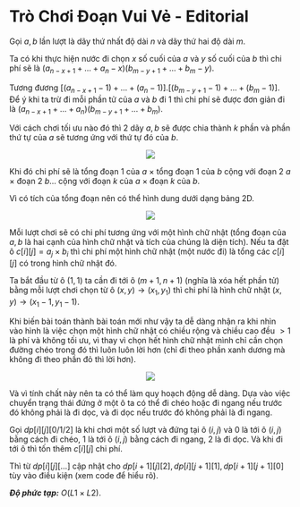 # Trò Chơi Đoạn Vui Vẻ - Editorial

Gọi $a,b$ lần lượt là dãy thứ nhất độ dài $n$ và dãy thứ hai độ dài $m$.

Ta có khi thực hiện nước đi chọn $x$ số cuối của $a$ và $y$ số cuối của $b$ thì chi phí sẽ là $(a_{n-x+1}+\dots +a_n-x)(b_{m-y+1}+\dots +b_m-y)$.

Tương đương $\big[(a_{n-x+1}-1)+\dots +(a_n-1)\big].\big[(b_{m-y+1}-1)+\dots +(b_m-1)\big]$. Để ý khi ta trừ đi mỗi phần tử của $a$ và $b$ đi $1$ thì chi phí sẽ được đơn giản đi là $(a_{n-x+1}+\dots +a_n)(b_{m-y+1}+\dots +b_m)$.

Với cách chơi tối ưu nào đó thì $2$ dãy $a,b$ sẽ được chia thành $k$ phần và phần thứ tự của $a$ sẽ tương ứng với thứ tự đó của $b$.

<div style='text-align: center'><img src="https://cdn.ucode.vn/uploads/24295/images/RuOxufLE.png" class="content-img" /></div>

Khi đó chi phí sẽ là tổng đoạn $1$ của $a$ $\times$  tổng đoạn $1$ của $b$ cộng với đoạn $2$ $a$ $\times$ đoạn $2$ $b \dots$ cộng với đoạn $k$ của $a$ $\times$ đoạn $k$ của $b$.

Vì có tích của tổng đoạn nên có thể hình dung dưới dạng bảng 2D.

<div style='text-align: center'><img src="https://cdn.ucode.vn/uploads/24295/images/mkfnBcdR.png" \/></div>

Mỗi lượt chơi sẽ có chi phí tương ứng với một hình chữ nhật (tổng đoạn của $a,b$ là hai cạnh của hình chữ nhật và tích của chúng là diện tích). Nếu ta đặt ô $c[i][j]=a_j\times b_i$ thì chi phí một hình chữ nhật (một nước đi) là tổng các $c[i][j]$ có trong hình chữ nhật đó.

Ta bắt đầu từ ô $(1,1)$ ta cần đi tới ô $(m+1,n+1)$ (nghĩa là xóa hết phần tử) bằng mỗi lượt chơi chọn từ ô $(x,y)\rightarrow (x_1,y_1 )$ thì chi phí là hình chữ nhật $(x,y)\rightarrow (x_1-1,y_1-1)$.

Khi biến bài toán thành bài toán mới như vậy ta dễ dàng nhận ra khi nhìn vào hình là việc chọn một hình chữ nhật có chiều rộng và chiều cao đều $>1$ là phí và không tối ưu, vì thay vì chọn hết hình chữ nhật mình chỉ cần chọn đường chéo trong đó thì luôn luôn lời hơn (chỉ đi theo phần xanh dương mà không đi theo phần đỏ thì lời hơn).

<div style='text-align: center'><img src="https://cdn.ucode.vn/uploads/24295/images/lRQsrBWz.png" class="content-img" /></div>

Và vì tính chất này nên ta có thể làm quy hoạch động dễ dàng. Dựa vào việc chuyển trạng thái đứng ở một ô ta có thể đi chéo hoặc đi ngang nếu trước đó không phải là đi dọc, và đi dọc nếu trước đó không phải là đi ngang.

Gọi $dp[i][j][0 / 1 / 2]$ là khi chơi một số lượt và đứng tại ô $(i,j)$ và $0$ là tới ô $(i,j)$ bằng cách đi chéo, $1$ là tới ô $(i,j)$ bằng cách đi ngang, $2$ là đi dọc. Và khi đi tới ô thì tốn thêm $c[i][j]$ chi phí.

Thì từ $dp[i][j][\dots]$ cập nhật cho $dp[i+1][j][2],dp[i][j+1][1],dp[i+1][j+1][0]$ tùy vào điều kiện (xem code để hiểu rõ).

***Độ phức tạp:*** $O(L1\times L2)$.





